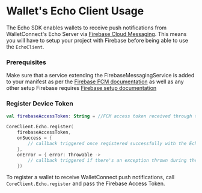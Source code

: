 # Wallet's Echo Client Usage 

The Echo SDK enables wallets to receive push notifications from WalletConnect's Echo Server via [Firebase Cloud Messaging](https://firebase.google.com/docs/cloud-messaging). This means you will have to setup your project with Firebase before being able to use the `EchoClient`.  

### Prerequisites
Make sure that a service extending the FirebaseMessagingService is added to your manifest as per the [Firebase FCM documentation](https://firebase.google.com/docs/cloud-messaging/android/client#manifest) as well as any other setup Firebase requires [Firebase setup documentation](https://firebase.google.com/docs/android/setup)

### Register Device Token

```kotlin
val firebaseAccessToken: String = //FCM access token received through the Firebase Messaging SDK

CoreClient.Echo.register(
    firebaseAccessToken,
    onSuccess = {
        // callback triggered once registered successfully with the Echo Server
    },
    onError = { error: Throwable ->
        // callback triggered if there's an exception thrown during the registration process
    })
```

To register a wallet to receive WalletConnect push notifications, call `CoreClient.Echo.register` and pass the Firebase Access Token.
